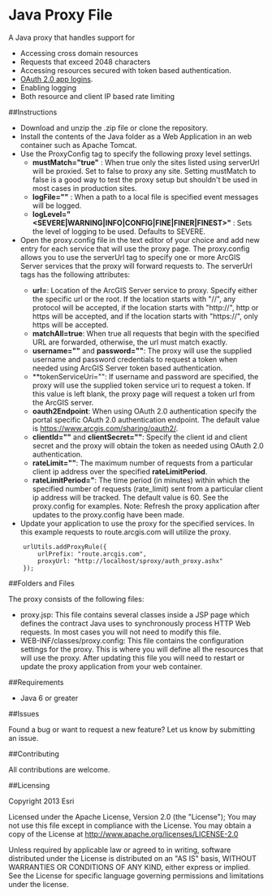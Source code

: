 Java Proxy File
===============

A Java proxy that handles support for
* Accessing cross domain resources
* Requests that exceed 2048 characters
* Accessing resources secured with token based authentication.
* [OAuth 2.0 app logins](https://developers.arcgis.com/en/authentication).
* Enabling logging
* Both resource and client IP based rate limiting

##Instructions

* Download and unzip the .zip file or clone the repository.
* Install the contents of the Java folder as a Web Application in an web container such as Apache Tomcat.
* Use the ProxyConfig tag to specify the following proxy level settings.
    * **mustMatch="true"** : When true only the sites listed using serverUrl will be proxied. Set to false to proxy any site. Setting mustMatch to false is a good way to test the proxy setup but shouldn't be used in most cases in production sites.
    * **logFile="<file with local path>"** : When a path to a local file is specified event messages will be logged.
    * **logLevel="<SEVERE|WARNING|INFO|CONFIG|FINE|FINER|FINEST>"** : Sets the level of logging to be used.  Defaults to SEVERE.
* Open the proxy.config file in the text editor of your choice and add new <serverUrl> entry for each service that will use the proxy page. The proxy.config allows you to use the serverUrl tag to specify one or more ArcGIS Server services that the proxy will forward requests to. The serverUrl tags has the following attributes:
    * **url=<location>**: Location of the ArcGIS Server service to proxy. Specify either the specific url or the root.  If the location starts with "//", any protocol will be accepted, if the location starts with "http://", http or https will be accepted, and if the location starts with "https://", only https will be accepted.
    * **matchAll=true**: When true all requests that begin with the specified URL are forwarded, otherwise, the url must match exactly.
    * **username=""** and **password=""**: The proxy will use the supplied username and password credentials to request a token when needed using ArcGIS Server token based authentication.
    * **tokenServiceUri="": If username and password are specified, the proxy will use the supplied token service uri to request a token.  If this value is left blank, the proxy page will request a token url from the ArcGIS server.
    * **oauth2Endpoint**: When using OAuth 2.0 authentication specify the portal specific OAuth 2.0 authentication endpoint. The default value is https://www.arcgis.com/sharing/oauth2/.
    * **clientId=""** and **clientSecret=""**: Specify the client id and client secret and the proxy will obtain the token as needed using OAuth 2.0 authentication.
    * **rateLimit="<number>"**: The maximum number of requests from a particular client ip address over the specified **rateLimitPeriod**.
    * **rateLimitPeriod="<number>**: The time period (in minutes) within which the specified number of requests (rate_limit) sent from a particular client ip address will be tracked. The default value is 60.
See the proxy.config for examples. Note: Refresh the proxy application after updates to the proxy.config have been made.
* Update your application to use the proxy for the specified services. In this example requests to route.arcgis.com will utilize the proxy.

```
    urlUtils.addProxyRule({
        urlPrefix: "route.arcgis.com",
        proxyUrl: "http://localhost/sproxy/auth_proxy.ashx"
    });
```

##Folders and Files

The proxy consists of the following files:
* proxy.jsp: This file contains several classes inside a JSP page which defines the contract Java uses to synchronously process HTTP Web requests.  In most cases you will not need to modify this file.
* WEB-INF/classes/proxy.config: This file contains the configuration settings for the proxy. This is where you will define all the resources that will use the proxy. After updating this file you will need to restart or update the proxy application from your web container.

##Requirements

* Java 6 or greater

##Issues

Found a bug or want to request a new feature? Let us know by submitting an issue.

##Contributing

All contributions are welcome.

##Licensing

Copyright 2013 Esri

Licensed under the Apache License, Version 2.0 (the "License");
You may not use this file except in compliance with the License.
You may obtain a copy of the License at
http://www.apache.org/licenses/LICENSE-2.0

Unless required by applicable law or agreed to in writing, software distributed under the License is distributed on an "AS IS" basis, WITHOUT WARRANTIES OR CONDITIONS OF ANY KIND, either express or implied. See the License for specific language governing permissions and limitations under the license.
